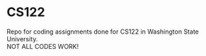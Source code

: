 # CS122
Repo for coding assignments done for CS122 in Washington State University.  
NOT ALL CODES WORK!
